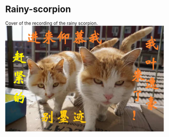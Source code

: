 # Rainy-scorpion
Cover of the recording of the rainy scorpion.
![image](https://github.com/stanluu/Rainy-scorpion/blob/master/July12.jpg)
